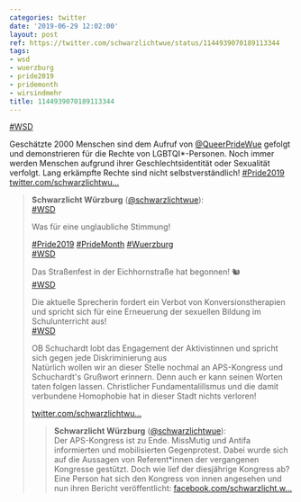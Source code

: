 ```yaml
---
categories: twitter
date: '2019-06-29 12:02:00'
layout: post
ref: https://twitter.com/schwarzlichtwue/status/1144939070189113344
tags:
- wsd
- wuerzburg
- pride2019
- pridemonth
- wirsindmehr
title: 1144939070189113344
---
```

[#WSD](/t/wsd)

Geschätzte 2000 Menschen sind dem Aufruf von [@QueerPrideWue](https://twitter.com/QueerPrideWue) gefolgt und demonstrieren für die Rechte von LGBTQI\*-Personen. Noch immer werden Menschen aufgrund ihrer Geschlechtsidentität oder Sexualität verfolgt. Lang erkämpfte Rechte sind nicht selbstverständlich! [#Pride2019](/t/pride2019) [twitter.com/schwarzlichtwu…](https://twitter.com/schwarzlichtwue/status/1144935802998272000)
> <b>Schwarzlicht Würzburg</b> ([@schwarzlichtwue](https://twitter.com/schwarzlichtwue)):  
>[#WSD](/t/wsd)  
>  
>Was für eine unglaubliche Stimmung!  
>  
>[#Pride2019](/t/pride2019) [#PrideMonth](/t/pridemonth) [#Wuerzburg](/t/wuerzburg)   
>[#WSD](/t/wsd)  
>  
>Das Straßenfest in der Eichhornstraße hat begonnen! 🐿️  
>[#WSD](/t/wsd)  
>  
>Die aktuelle Sprecherin fordert ein Verbot von Konversionstherapien und spricht sich für eine Erneuerung der sexuellen Bildung im Schulunterricht aus!  
>[#WSD](/t/wsd)  
>  
>OB Schuchardt lobt das Engagement der Aktivistinnen und spricht sich gegen jede Diskriminierung aus  
>Natürlich wollen wir an dieser Stelle nochmal an APS-Kongress und Schuchardt's Grußwort erinnern. Denn auch er kann seinen Worten taten folgen lassen. Christlicher Fundamentalillsmus und die damit verbundene Homophobie hat in dieser Stadt nichts verloren!  
>  
>[twitter.com/schwarzlichtwu…](https://twitter.com/schwarzlichtwue/status/1138065416100700160?s=19)  
>> <b>Schwarzlicht Würzburg</b> ([@schwarzlichtwue](https://twitter.com/schwarzlichtwue)):    
>>Der APS-Kongress ist zu Ende. MissMutig und Antifa informierten und mobilisierten Gegenprotest. Dabei wurde sich auf die Aussagen von Referent\*innen der vergangenen Kongresse gestützt. Doch wie lief der diesjährige Kongress ab?     
>>Eine Person hat sich den Kongress von innen angesehen und nun ihren Bericht veröffentlicht:  [facebook.com/schwarzlicht.w…](https://www.facebook.com/schwarzlicht.wue/photos/a.194568367617878/587506158324095/?type=3&theater)    
>  
>  

